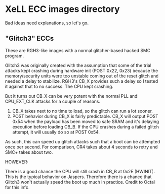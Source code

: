 # XeLL ECC images directory

Bad ideas need explanations, so let's go.

## "Glitch3" ECCs

These are RGH3-like images with a normal glitcher-based hacked SMC program.

Glitch3 was originally created with the assumption that some of the trial attacks kept crashing during
hardware init (POST 0x22, 0x23) because the memory/security units were too unstable coming out of the
reset glitch and needed a delay to stabilize. RGH3's CB_X provides such a delay so I tested it against
that to no success. The CPU kept crashing.

But it turns out CB_X can be very potent with the normal PLL and CPU_EXT_CLK attacks for a couple of reasons.

1. CB_X takes next to no time to load, so the glitch can run a lot sooner.
2. POST behavior during CB_X is fairly predictable. CB_X will output POST 0x54 when the payload has been
   moved to safe SRAM and it's delaying execution before loading CB_B. If the CPU crashes during a failed
   glitch attempt, it will usually do so at POST 0x54.

As such, this can speed up glitch attacks such that a boot can be attempted once per second.
For comparison, CR4 takes about 4 seconds to retry and SMC+ takes about two.

HOWEVER:

There is a good chance the CPU will still crash in CB_B at 0x2E (HWINIT). This is the typical behavior on
Jaspers. Therefore there is a chance that Glitch3 won't actually speed the boot up much in practice.
Credit to Octal for this info.
